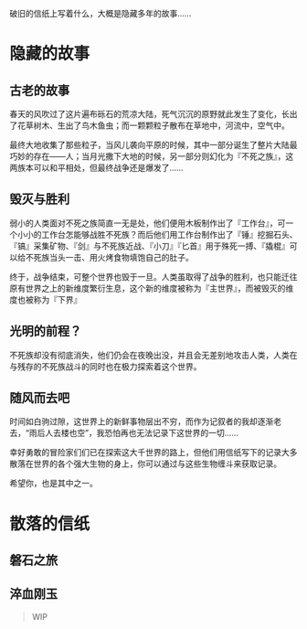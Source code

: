 破旧的信纸上写着什么，大概是隐藏多年的故事……

# 隐藏的故事

## 古老的故事

春天的风吹过了这片遍布砾石的荒凉大陆，死气沉沉的原野就此发生了变化，长出了花草树木、生出了鸟木鱼虫；而一颗颗粒子散布在草地中，河流中，空气中。

最终大地收集了那些粒子，当风儿袭向平原的时候，其中一部分诞生了整片大陆最巧妙的存在——人；当月光撒下大地的时候，另一部分则幻化为『不死之族』，这两族本可以和平相处，但最终战争还是爆发了……

## 毁灭与胜利

弱小的人类面对不死之族简直一无是处，他们便用木板制作出了『工作台』，可一个小小的工作台怎能够战胜不死族？而后他们用工作台制作出了『锤』挖掘石头、『镐』采集矿物、『剑』与不死族近战、『小刀』『匕首』用于殊死一搏、『撬棍』可以给不死族当头一击、用火烤食物填饱自己的肚子。

终于，战争结束，可整个世界也毁于一旦。人类虽取得了战争的胜利，也只能迁往原有世界之上的新维度繁衍生息，这个新的维度被称为『主世界』，而被毁灭的维度也被称为『下界』

## 光明的前程？

不死族却没有彻底消失，他们仍会在夜晚出没，并且会无差别地攻击人类，人类在与残存的不死族战斗的同时也在极力探索着这个世界。

## 随风而去吧

时间如白驹过隙，这世界上的新鲜事物层出不穷，而作为记叙者的我却逐渐老去，“雨后人去楼也空”，我恐怕再也无法记录下这世界的一切……

幸好勇敢的冒险家们们已在探索这大千世界的路上，但他们用信纸写下的记录大多散落在世界的各个强大生物的身上，你可以通过与这些生物缠斗来获取记录。

希望你，也是其中之一。

# 散落的信纸

## 磐石之旅

## 淬血刚玉

> WIP

